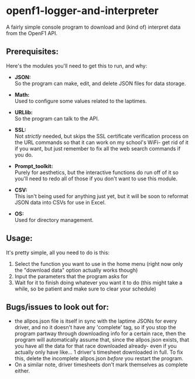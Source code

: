# openf1-logger-and-interpreter
A fairly simple console program to download and (kind of) interpret data from the OpenF1 API.


## Prerequisites:
Here's the modules you'll need to get this to run, and why:
- <b>JSON:</b><br>
  So the program can make, edit, and delete JSON files for data storage.

- <b>Math:</b><br>
  Used to configure some values related to the laptimes.

- <b>URLlib:</b><br>
  So the program can talk to the API.

- <b>SSL:</b><br>
  Not <i>strictly</i> needed, but skips the SSL certificate verification process on the URL commands so that it can work on my school's WiFi- get rid of it if you want, but just remember to fix all the web search commands if you do.

- <b>Prompt_toolkit:</b><br>
  Purely for aesthetics, but the interactive functions do run off of it so you'll need to redo all of those if you don't want to use this module.

- <b>CSV:</b><br>
  This isn't being used for anything just yet, but it will be soon to reformat JSON data into CSVs for use in Excel.

- <b>OS:</b><br>
  Used for directory management.


## Usage:
It's pretty simple, all you need to do is this:

1. Select the function you want to use in the home menu (right now only the "download data" option actually works though)
2. Input the parameters that the program asks for
3. Wait for it to finish doing whatever you want it to do (this might take a while, so be patient and make sure to clear your schedule)

## Bugs/issues to look out for:
- the allpos.json file is  itself in sync with the laptime JSONs for every driver, and no it doesn't have any 'complete' tag, so if you stop the program partway through downloading info for a certain race, then the program will automatically assume that, since the allpos.json exists, that you have all the data for that race downloaded already- even if you actually only have like... 1 driver's timesheet downloaded in full. To fix this, delete the incomplete allpos.json <i>before</i> you restart the program.
- On a similar note, driver timesheets don't mark themselves as complete either. 
